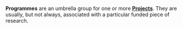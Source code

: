**Programmes** are an umbrella group for one or more [**Projects**](#tag/projects). They are usually, but not always, associated with a particular funded piece of research.